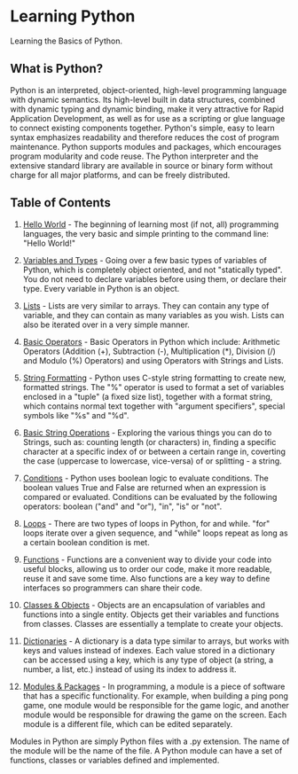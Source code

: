 # Learning Python

Learning the Basics of Python. 

## What is Python?
Python is an interpreted, object-oriented, high-level programming language with dynamic semantics. Its high-level built in data structures, combined with dynamic typing and dynamic binding, make it very attractive for Rapid Application Development, as well as for use as a scripting or glue language to connect existing components together. Python's simple, easy to learn syntax emphasizes readability and therefore reduces the cost of program maintenance. Python supports modules and packages, which encourages program modularity and code reuse. The Python interpreter and the extensive standard library are available in source or binary form without charge for all major platforms, and can be freely distributed.

## Table of Contents

1. [Hello World](https://github.com/brend-designs/Learning-Python/blob/master/1.%20Hello%2C%20World!/helloworld.py) - The beginning of learning most (if not, all) programming languages, the very basic and simple printing to the command line: "Hello World!"

2. [Variables and Types](https://github.com/brend-designs/Learning-Python/blob/master/2.%20Variables%20%26%20Types/variablestypes.py) - Going over a few basic types of variables of Python, which is completely object oriented, and not "statically typed". You do not need to declare variables before using them, or declare their type. Every variable in Python is an object.

3. [Lists](https://github.com/brend-designs/Learning-Python/blob/master/3.%20Lists/lists.py) - Lists are very similar to arrays. They can contain any type of variable, and they can contain as many variables as you wish. Lists can also be iterated over in a very simple manner. 

4. [Basic Operators](https://github.com/brend-designs/Learning-Python/blob/master/4.%20Basic%20Operators/basicoperators.py) - Basic Operators in Python which include: Arithmetic Operators (Addition (+), Subtraction (-), Multiplication (*), Division (/) and Modulo (%) Operators) and using Operators with Strings and Lists. 

5. [String Formatting](https://github.com/brend-designs/Learning-Python/blob/master/5.%20String%20Formatting/stringformatting.py) - Python uses C-style string formatting to create new, formatted strings. The "%" operator is used to format a set of variables enclosed in a "tuple" (a fixed size list), together with a format string, which contains normal text together with "argument specifiers", special symbols like "%s" and "%d".

6. [Basic String Operations](https://github.com/brend-designs/Learning-Python/blob/master/6.%20Basic%20String%20Operations/stringoperations.py) - Exploring the various things you can do to Strings, such as: counting length (or characters) in, finding a specific character at a specific index of or between a certain range in, coverting the case (uppercase to lowercase, vice-versa) of or splitting - a string.

7. [Conditions](https://github.com/brend-designs/Learning-Python/blob/master/7.%20Conditions/conditions.py) - Python uses boolean logic to evaluate conditions. The boolean values True and False are returned when an expression is compared or evaluated. Conditions can be evaluated by the following operators: boolean ("and" and "or"), "in", "is" or "not".

8. [Loops](https://github.com/brend-designs/Learning-Python/blob/master/8.%20Loops/loops.py) - There are two types of loops in Python, for and while. "for" loops iterate over a given sequence, and "while" loops repeat as long as a certain boolean condition is met.

9. [Functions](https://github.com/brend-designs/Learning-Python/blob/master/9.%20Functions/functions.py) - Functions are a convenient way to divide your code into useful blocks, allowing us to order our code, make it more readable, reuse it and save some time. Also functions are a key way to define interfaces so programmers can share their code.

10. [Classes & Objects](https://github.com/brend-designs/Learning-Python/blob/master/_%2010.%20Classes%20%26%20Objects/classesobjects.py) - Objects are an encapsulation of variables and functions into a single entity. Objects get their variables and functions from classes. Classes are essentially a template to create your objects.

11. [Dictionaries](https://github.com/brend-designs/Learning-Python/blob/master/_%2011.%20Dictionaries/dictionaries.py) - A dictionary is a data type similar to arrays, but works with keys and values instead of indexes. Each value stored in a dictionary can be accessed using a key, which is any type of object (a string, a number, a list, etc.) instead of using its index to address it.

12. [Modules & Packages]() - In programming, a module is a piece of software that has a specific functionality. For example, when building a ping pong game, one module would be responsible for the game logic, and another module would be responsible for drawing the game on the screen. Each module is a different file, which can be edited separately.

Modules in Python are simply Python files with a .py extension. The name of the module will be the name of the file. A Python module can have a set of functions, classes or variables defined and implemented. 
